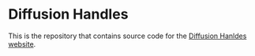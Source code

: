 # Diffusion Handles

This is the repository that contains source code for the [Diffusion Hanldes website](https://diffusionhandles.github.io).


